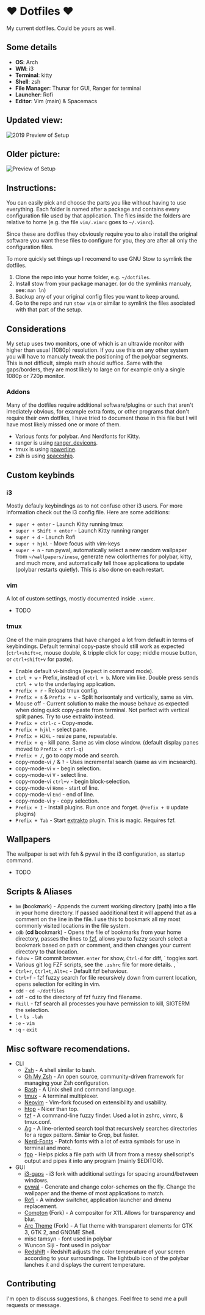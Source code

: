 # ❤ Dotfiles ❤
My current dotfiles. Could be yours as well.

## Some details
+ **OS**: Arch
+ **WM**: i3
+ **Terminal**: kitty
+ **Shell**: zsh
+ **File Manager**: Thunar for GUI, Ranger for terminal
+ **Launcher**: Rofi
+ **Editor**: Vim (main) & Spacemacs

## Updated view:
![2019 Preview of Setup](https://i.imgur.com/yLiOPFK.png)

## Older picture:
![Preview of Setup](https://i.imgur.com/tewk8oJ.png)

## Instructions:
You can easily pick and choose the parts you like without having to use everything. Each folder is named after a package and contains every configuration file used by that application. The files inside the folders are relative to home (e.g. the file `vim/.vimrc` goes to `~/.vimrc`).

Since these are dotfiles they obviously require you to also install the original software you want these files to configure for you, they are after all only the configuration files.

To more quickly set things up I recomend to use GNU Stow to symlink the dotfiles.
1. Clone the repo into your home folder, e.g. `~/dotfiles`.
2. Install stow from your package manager. (or do the symlinks manualy, see: `man ln`)
4. Backup any of your original config files you want to keep around.
3. Go to the repo and run `stow vim` or similar to symlink the files asociated with that part of the setup.

## Considerations
My setup uses two monitors, one of which is an ultrawide monitor with higher than usual (1080p) resolution. If you use this on any other system you will have to manualy tweak the positioning of the polybar segments. This is not difficult, simple math should suffice. Same with the gaps/borders, they are most likely to large on for example only a single 1080p or 720p monitor.

### Addons
Many of the dotfiles require additional software/plugins or such that aren't imediately obvious, for example extra fonts, or other programs that don't require their own dotfiles, I have tried to document those in this file but I will have most likely missed one or more of them.
+ Various fonts for polybar. And Nerdfonts for Kitty.
+ ranger is using [ranger\_devicons](https://github.com/alexanderjeurissen/ranger_devicons).
+ tmux is using [powerline](https://github.com/powerline/powerline).
+ zsh is using [spaceship](https://denysdovhan.com/spaceship-prompt/).

## Custom keybinds
### i3
Mostly defauly keybindings as to not confuse other i3 users. For more information check out the i3 config file. Here are some additions:
+ `super + enter` - Launch Kitty running tmux
+ `super + Shift + enter` - Launch Kitty running ranger
+ `super + d` - Launch Rofi
+ `super + hjkl` - Move focus with vim-keys
+ `super + n` - run pywal, automatically select a new random wallpaper from `~/wallpapers/inuse`, generate new colorthemes for polybar, kitty, and much more, and automatically tell those applications to update (polybar restarts quietly). This is also done on each restart.

### vim
A lot of custom settings, mostly documented inside `.vimrc`.
+ TODO

### tmux
One of the main programs that have changed a lot from default in terms of keybindings. Default terminal copy-paste should still work as expected (`ctrl+shift+c`, mouse double, & tripple click for copy; middle mouse button, or `ctrl+shift+v` for paste).
+ Enable default vi-bindings (expect in command mode).
+ `ctrl + w` - Prefix, instead of `ctrl + b`. More vim like. Double press sends `ctrl + w` to the underlaying application.
+ `Prefix + r` - Reload tmux config.
+ `Prefix + s` & `Prefix + v` - Split horisontaly and vertically, same as vim.
+ Mouse off - Current solution to make the mouse behave as expected when doing quick copy-paste from terminal. Not perfect with vertical split panes. Try to use extrakto instead.
+ `Prefix + ctrl-c` - Copy-mode.
+ `Prefix + hjkl` - select pane.
+ `Prefix + HJKL` - resize pane, repeatable.
+ `Prefix + q` - kill pane. Same as vim close window. (default display panes moved to `Prefix + ctrl-q`)
+ `Prefix + /`, go to copy mode and search.
+ copy-mode-vi `/` & `?` - Uses incremental search (same as vim incsearch).
+ copy-mode-vi `v` - begin selection.
+ copy-mode-vi `V` - select line.
+ copy-mode-vi `ctrl+v` - begin block-selection.
+ copy-mode-vi `Home` - start of line.
+ copy-mode-vi `End` - end of line.
+ copy-mode-vi `y` - copy selection.
+ `Prefix + I` - Install plugins. Run once and forget. (`Prefix + U` update plugins)
+ `Prefix + Tab` - Start [extrakto](https://github.com/laktak/extrakto) plugin. This is magic. Requires fzf.

## Wallpapers
The wallpaper is set with feh & pywal in the i3 configuration, as startup command.
+ TODO

## Scripts & Aliases
+ `bm` (**b**ook**m**ark) - Appends the current working directory (path) into a file in your home directory. If passed aadditional text it will append that as a comment on the line in the file. I use this to bookmark all my most commonly visited locations in the file system.
+ `cdb` (**cd** **b**ookmark) - Opens the file of bookmarks from your home directory, passes the lines to [fzf](https://github.com/junegunn/fzf), allows you to fuzzy search select a bookmark based on path or comment, and then changes your current directory to that location.
+ `fshow` - Git commit browser. `enter` for show, `Ctrl-d` for diff, \` toggles sort.
+ Various git log FZF scripts, see the `.zshrc` file for more details. , `
+ `Ctrl+r`, `Ctrl+t`, `Alt+c` - Default fzf behaviour.
+ `Ctrl+f` - fzf fuzzy search for file recursively down from current location, opens selection for editing in vim.
+ `cdd` - `cd ~/dotfiles`
+ `cdf` - cd to the directory of fzf fuzzy find filename.
+ `fkill` - fzf search all processes you have permission to kill, SIGTERM the selection.
+ `l` - `ls -lah`
+ `:e` - `vim`
+ `:q` - `exit`

## Misc software recomendations.
- CLI
    - [Zsh](https://github.com/zsh-users/zsh) - A shell similar to bash.
    - [Oh My Zsh](https://github.com/robbyrussell/oh-my-zsh) - An open source, community-driven framework for managing your Zsh configuration.
    - [Bash](https://git.savannah.gnu.org/cgit/bash.git) - A Unix shell and command language.
    - [tmux](https://github.com/tmux/tmux) - A terminal multiplexer.
    - [Neovim](https://github.com/neovim/neovim) - Vim-fork focused on extensibility and usability.
    - [htop](https://github.com/hishamhm/htop) - Nicer than top.
    - [fzf](https://github.com/junegunn/fzf) - A command-line fuzzy finder. Used a lot in zshrc, vimrc, & tmux.conf.
    - [Ag](https://github.com/BurntSushi/ripgrep) - A line-oriented search tool that recursively searches directories for a regex pattern. Simiar to Grep, but faster.
    - [Nerd-Fonts](https://github.com/ryanoasis/nerd-fonts) - Patch fonts with a lot of extra symbols for use in terminal and more.
    - [fpp](https://github.com/facebook/pathpicker) - Helps picks a file path with UI from from a messy shellscript's output and pipes it into any program (mainly $EDITOR).
- GUI
    - [i3-gaps](https://github.com/Airblader/i3) - i3 fork with additional settings for spacing around/between windows.
    - [pywal](https://github.com/dylanaraps/pywal) - Generate and change color-schemes on the fly. Change the wallpaper and the theme of most applications to match.
    - [Rofi](https://github.com/DaveDavenport/rofi) - A window switcher, application launcher and dmenu replacement.
    - [Compton](https://github.com/tryone144/compton) (Fork) - A compositor for X11. Allows for transparency and blur.
    - [Arc Theme](https://github.com/NicoHood/arc-theme) (Fork) - A flat theme with transparent elements for GTK 3, GTK 2, and GNOME Shell.
    - misc tamsyn - font used in polybar
    - Wuncon Siji - font used in polybar
    - [Redshift](https://github.com/jonls/redshift) - Redshift adjusts the color temperature of your screen according to your surroundings. The lightbulb icon of the polybar lanches it and displays the current temperature.

## Contributing
I'm open to discuss suggestions, & changes. Feel free to send me a pull requests or message.
